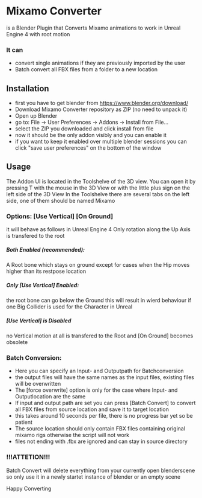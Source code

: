 # Mixamo Converter
is a Blender Plugin that Converts Mixamo animations to work in Unreal Engine 4 with root motion

### It can
* convert single animations if they are previously imported by the user
* Batch convert all FBX files from a folder to a new location

## Installation
* first you have to get blender from https://www.blender.org/download/
* Download Mixamo Converter repository as ZIP (no need to unpack it)
* Open up Blender
* go to: File -> User Preferences -> Addons -> Install from File...
* select the ZIP you downloaded and click install from file
* now it should be the only addon visibly and you can enable it
* if you want to keep it enabled over multiple blender sessions you can click "save user preferences" on the bottom of the window

## Usage
The Addon UI is located in the Toolshelve of the 3D view.
You can open it by pressing T with the mouse in the 3D View
or with the little plus sign on the left side of the 3D View
In the Toolshelve there are several tabs on the left side,
one of them should be named Mixamo

### Options: [Use Vertical] [On Ground]
it will behave as follows in Unreal Engine 4
Only rotation along the Up Axis is transfered to the root
##### Both Enabled (recommended):
A Root bone which stays on ground except for cases when the Hip moves higher than its restpose location
##### Only [Use Vertical] Enabled:
the root bone can go below the Ground
this will result in wierd behaviour if one Big Collider is used for the Character in Unreal
##### [Use Vertical] is Disabled
no Vertical motion at all is transfered to the Root and [On Ground] becomes obsolete

### Batch Conversion:
* Here you can specify an Input- and Outputpath for Batchconversion
* the output files will have the same names as the input files, existing files will be overwritten
* The [force overwrite] option is only for the case where Input- and Outputlocation are the same
* If input and output path are set you can press [Batch Convert] to convert all FBX files from source location and save it to target location
* this takes around 10 seconds per file, there is no progress bar yet so be patient
* The source location should only contain FBX files containing original mixamo rigs otherwise the script will not work
* files not ending with .fbx are ignored and can stay in source directory

### !!!ATTETION!!!
Batch Convert will delete everything from your currently open blenderscene
so only use it in a newly startet instance of blender or an empty scene
    
Happy Converting
